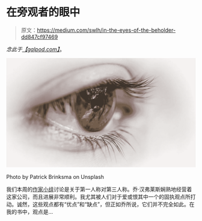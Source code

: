 # 在旁观者的眼中

> 原文：<https://medium.com/swlh/in-the-eyes-of-the-beholder-dd847cf97469>

*念此于*[*【galpod.com】*](https://galpod.com/blog)。

![](img/46ee3157081c5eddf4e6e8454c9a4317.png)

Photo by Patrick Brinksma on Unsplash

我们本周的[作家小组](https://www.originalwritersgroup.co.uk/)讨论是关于第一人称对第三人称。乔·汉弗莱斯娴熟地经营着这家公司，而且进展非常顺利。我尤其被人们对于爱或恨其中一个的固执观点所打动。诚然，这些观点都有“优点”和“缺点”，但正如乔所说，它们并不完全如此。在我的书中，观点是…